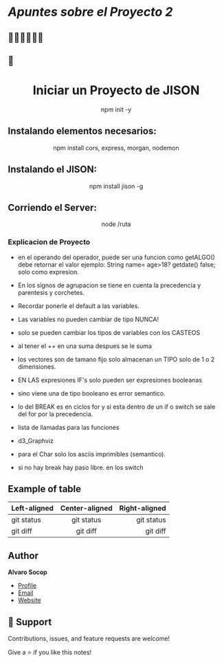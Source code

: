 # *Apuntes sobre el Proyecto 2*
##          🥇🥇🥇🥇🥇🥇
## 🚀

 <h1 align="center">Iniciar un Proyecto de JISON<project-name></h1>


<p align="center">
npm init -y
<project-description></p>

## Instalando elementos necesarios:
<p align="center">
npm install cors, express, morgan, nodemon
<project-description></p>

## Instalando el JISON:
<p align="center">
npm install jison -g
<project-description></p>

## Corriendo el Server:
<p align="center">
node /ruta
<project-description></p>

### Explicacion de Proyecto

- en el operando del operador, puede ser una funcion como getALGO() debe retornar el valor
    ejemplo:
            String name= age>18? getdate() false;
        solo como expresion.

- En los signos de agrupacion se tiene en cuenta la precedencia y parentesis y corchetes.

- Recordar ponerle el default a las variables.

- Las variables no pueden cambiar de tipo NUNCA!

- solo se pueden cambiar los tipos de variables con los CASTEOS

- al tener el ++ en una suma despues se le suma 

- los vectores son de tamano fijo solo almacenan un TIPO solo de 1 o 2 dimensiones. 

- EN LAS expresiones IF's solo pueden ser expresiones booleanas

- sino viene una de tipo booleano es error semantico.

- lo del BREAK es en ciclos for y si esta dentro de un if o switch se sale del for por la precedencia.

- lista de llamadas para las funciones

- d3_Graphviz

- para el Char solo los asciis imprimibles (semantico).

- si no hay break hay paso libre. en los switch
## Example of table


| Left-aligned | Center-aligned | Right-aligned |
| :----------- | :------------: | ------------: |
| git status   |   git status   |    git status |
| git diff     |    git diff    |      git diff |

## Author

**Alvaro Socop**

- [Profile](https://github.com/Alvaro-SP "Alvaro Socop")
- [Email](mailto:3034161730108@ingenieria.usac.edu.gt?subject=Hi "Hi!")
- [Website](https://github.com/Alvaro-SP "Welcome")

## 🤝 Support

Contributions, issues, and feature requests are welcome!

Give a ⭐️ if you like this notes!
